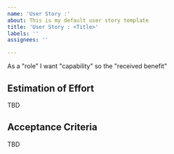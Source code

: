 ```yaml
---
name: 'User Story :'
about: This is my default user story template
title: 'User Story : <Title>'
labels: ''
assignees: ''

---
```


As a "role" I want "capability"  so the "received benefit"

## Estimation of Effort
TBD

## Acceptance Criteria
TBD
